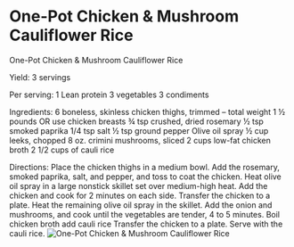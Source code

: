 # One-Pot Chicken & Mushroom Cauliflower Rice

One-Pot Chicken & Mushroom Cauliflower Rice

Yield:
3 servings

Per serving:
1 Lean protein
3 vegetables
3 condiments

Ingredients:
6 boneless, skinless chicken thighs, trimmed – total weight 1 ½ pounds OR use chicken breasts
¾ tsp crushed, dried rosemary
½ tsp smoked paprika
1/4 tsp salt
½ tsp ground pepper
Olive oil spray
½ cup leeks, chopped
8 oz. crimini mushrooms, sliced
2 cups low-fat chicken broth
2 1/2 cups of cauli rice

Directions:
Place the chicken thighs in a medium bowl. Add the rosemary, smoked paprika, salt, and pepper, and toss to coat the chicken.
Heat olive oil spray in a large nonstick skillet set over medium-high heat. Add the chicken and cook for 2 minutes on each side. Transfer the chicken to a plate.
Heat the remaining olive oil spray in the skillet. Add the onion and mushrooms, and cook until the vegetables are tender, 4 to 5 minutes.
Boil chicken broth add cauli rice
Transfer the chicken to a plate. Serve with the cauli rice.
![One-Pot Chicken & Mushroom Cauliflower Rice](./One-Pot%20Chicken%20&%20Mushroom%20Cauliflower%20Rice.png)

